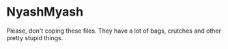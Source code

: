 NyashMyash
==========
Please, don't coping these files. They have a lot of bags, crutches and other pretty stupid things.
